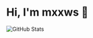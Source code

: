 # Hi, I'm mxxws 👋


![GitHub Stats](https://github-readme-stats.vercel.app/api?username=zhangsan&show_icons=true)
